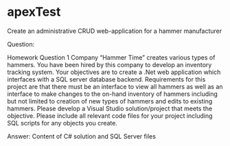 # apexTest
Create an administrative CRUD web-application for a hammer manufacturer

Question:

Homework Question 1
Company “Hammer Time” creates various types of hammers. You have been hired by this company to develop an inventory tracking system. Your objectives are to create a .Net web application which interfaces with a SQL server database backend. Requirements for this project are that there must be an interface to view all hammers as well as an interface to make changes to the on-hand inventory of hammers including but not limited to creation of new types of hammers and edits to existing hammers.
Please develop a Visual Studio solution/project that meets the objective. Please include all relevant code files for your project including SQL scripts for any objects you create.

Answer: Content of C# solution and SQL Server files

